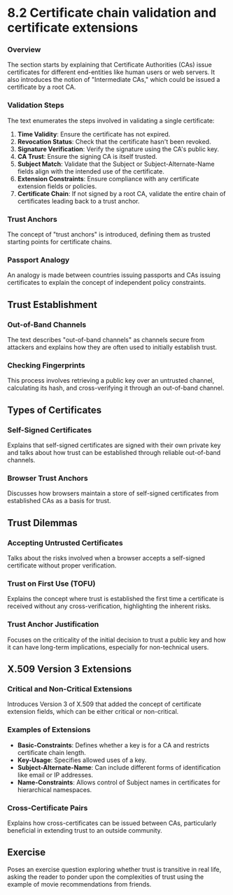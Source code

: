 # 8.2 Certificate chain validation and certificate extensions

### Overview
The section starts by explaining that Certificate Authorities (CAs) issue certificates for different end-entities like human users or web servers. It also introduces the notion of "Intermediate CAs," which could be issued a certificate by a root CA.

### Validation Steps
The text enumerates the steps involved in validating a single certificate:
1. **Time Validity**: Ensure the certificate has not expired.
2. **Revocation Status**: Check that the certificate hasn't been revoked.
3. **Signature Verification**: Verify the signature using the CA's public key.
4. **CA Trust**: Ensure the signing CA is itself trusted.
5. **Subject Match**: Validate that the Subject or Subject-Alternate-Name fields align with the intended use of the certificate.
6. **Extension Constraints**: Ensure compliance with any certificate extension fields or policies.
7. **Certificate Chain**: If not signed by a root CA, validate the entire chain of certificates leading back to a trust anchor.

### Trust Anchors
The concept of "trust anchors" is introduced, defining them as trusted starting points for certificate chains.

### Passport Analogy
An analogy is made between countries issuing passports and CAs issuing certificates to explain the concept of independent policy constraints.

## Trust Establishment

### Out-of-Band Channels
The text describes "out-of-band channels" as channels secure from attackers and explains how they are often used to initially establish trust.

### Checking Fingerprints
This process involves retrieving a public key over an untrusted channel, calculating its hash, and cross-verifying it through an out-of-band channel.

## Types of Certificates

### Self-Signed Certificates
Explains that self-signed certificates are signed with their own private key and talks about how trust can be established through reliable out-of-band channels.

### Browser Trust Anchors
Discusses how browsers maintain a store of self-signed certificates from established CAs as a basis for trust.

## Trust Dilemmas

### Accepting Untrusted Certificates
Talks about the risks involved when a browser accepts a self-signed certificate without proper verification.

### Trust on First Use (TOFU)
Explains the concept where trust is established the first time a certificate is received without any cross-verification, highlighting the inherent risks.

### Trust Anchor Justification
Focuses on the criticality of the initial decision to trust a public key and how it can have long-term implications, especially for non-technical users.

## X.509 Version 3 Extensions

### Critical and Non-Critical Extensions
Introduces Version 3 of X.509 that added the concept of certificate extension fields, which can be either critical or non-critical.

### Examples of Extensions
- **Basic-Constraints**: Defines whether a key is for a CA and restricts certificate chain length.
- **Key-Usage**: Specifies allowed uses of a key.
- **Subject-Alternate-Name**: Can include different forms of identification like email or IP addresses.
- **Name-Constraints**: Allows control of Subject names in certificates for hierarchical namespaces.

### Cross-Certificate Pairs
Explains how cross-certificates can be issued between CAs, particularly beneficial in extending trust to an outside community.

## Exercise
Poses an exercise question exploring whether trust is transitive in real life, asking the reader to ponder upon the complexities of trust using the example of movie recommendations from friends.
